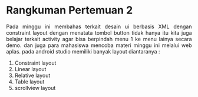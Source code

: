 # Rangkuman Pertemuan 2

<p align="justify">Pada minggu ini membahas terkait desain ui berbasis XML dengan constraint layout dengan menatata tombol button tidak hanya itu kita juga belajar terkait activity agar bisa berpindah menu 1 ke menu lainya secara demo. dan juga para mahasiswa mencoba materi minggu ini melalui web aplas. pada android studio memiliki banyak layout diantaranya : 
</p>
<ol>
<li>Constraint layout</li>
<li>Linear layout</li>
<li>Relative layout</li>
<li>Table layout</li>
<li>scrollview layout</li>
</ol>
